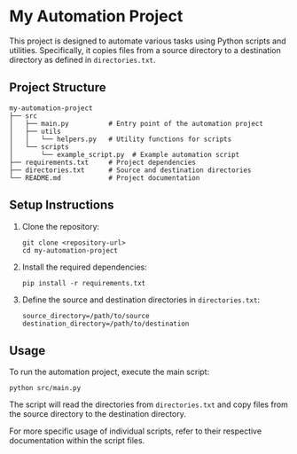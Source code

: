 # My Automation Project

This project is designed to automate various tasks using Python scripts and utilities. Specifically, it copies files from a source directory to a destination directory as defined in `directories.txt`.

## Project Structure

```
my-automation-project
├── src
│   ├── main.py          # Entry point of the automation project
│   ├── utils
│   │   └── helpers.py   # Utility functions for scripts
│   └── scripts
│       └── example_script.py  # Example automation script
├── requirements.txt     # Project dependencies
├── directories.txt      # Source and destination directories
└── README.md            # Project documentation
```

## Setup Instructions

1. Clone the repository:
   ```
   git clone <repository-url>
   cd my-automation-project
   ```

2. Install the required dependencies:
   ```
   pip install -r requirements.txt
   ```

3. Define the source and destination directories in `directories.txt`:
   ```
   source_directory=/path/to/source
   destination_directory=/path/to/destination
   ```

## Usage

To run the automation project, execute the main script:
```
python src/main.py
```

The script will read the directories from `directories.txt` and copy files from the source directory to the destination directory.

For more specific usage of individual scripts, refer to their respective documentation within the script files.